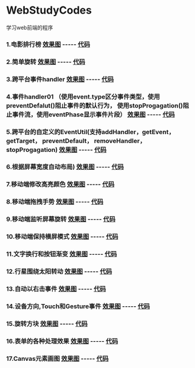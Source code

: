 # WebStudyCodes
学习web前端的程序

### 1.电影排行榜  [效果图](http://htmlpreview.github.com/?https://github.com/agelessman/WebStudyCodes/blob/master/TopFilms.html)  ----- [代码](https://github.com/agelessman/WebStudyCodes/blob/master/TopFilms.html)

### 2.简单旋转  [效果图](http://htmlpreview.github.com/?https://github.com/agelessman/WebStudyCodes/blob/master/3DRotate.html)  ----- [代码](https://github.com/agelessman/WebStudyCodes/blob/master/3DRotate.html)

### 3.跨平台事件handler  [效果图](http://htmlpreview.github.com/?https://github.com/agelessman/WebStudyCodes/blob/master/CrossBrowserEventHandler.html)  ----- [代码](https://github.com/agelessman/WebStudyCodes/blob/master/CrossBrowserEventHandler.html)

### 4.事件handler01 （使用event.type区分事件类型，使用preventDefalut()阻止事件的默认行为， 使用stopProgagation()阻止事件流，使用eventPhase显示事件片段） [效果图](http://htmlpreview.github.com/?https://github.com/agelessman/WebStudyCodes/blob/master/EventHandler01.html)  ----- [代码](https://github.com/agelessman/WebStudyCodes/blob/master/EventHandler01.html)

### 5.跨平台的自定义的EventUtil(支持addHandler，getEvent， getTarget， preventDefault， removeHandler， stopProgagation) [效果图](http://htmlpreview.github.com/?https://github.com/agelessman/WebStudyCodes/blob/master/CrossBrowserEventUtil.html)  ----- [代码](https://github.com/agelessman/WebStudyCodes/blob/master/CrossBrowserEventUtil.html)

### 6.根据屏幕宽度自动布局) [效果图](http://htmlpreview.github.com/?https://github.com/agelessman/WebStudyCodes/blob/master/ch01r07.html)  ----- [代码](https://github.com/agelessman/WebStudyCodes/blob/master/ch01r07.html)

### 7.移动端修改高亮颜色 [效果图](http://htmlpreview.github.com/?https://github.com/agelessman/WebStudyCodes/blob/master/ch02r03.html)  ----- [代码](https://github.com/agelessman/WebStudyCodes/blob/master/ch02r03.html)

### 8.移动端拖拽手势 [效果图](http://htmlpreview.github.com/?https://github.com/agelessman/WebStudyCodes/blob/master/ch03r01.html)  ----- [代码](https://github.com/agelessman/WebStudyCodes/blob/master/ch03r01.html)


### 9.移动端监听屏幕旋转 [效果图](http://htmlpreview.github.com/?https://github.com/agelessman/WebStudyCodes/blob/master/ch03r02.html)  ----- [代码](https://github.com/agelessman/WebStudyCodes/blob/master/ch03r02.html)

### 10.移动端保持横屏模式 [效果图](http://htmlpreview.github.com/?https://github.com/agelessman/WebStudyCodes/blob/master/ch03r02_a.html)  ----- [代码](https://github.com/agelessman/WebStudyCodes/blob/master/ch03r02_a.html)


### 11.文字换行和按钮渐变 [效果图](http://htmlpreview.github.com/?https://github.com/agelessman/WebStudyCodes/blob/master/Overflow.html)  ----- [代码](https://github.com/agelessman/WebStudyCodes/blob/master/Overflow.html)

### 12.行星围绕太阳转动 [效果图](http://htmlpreview.github.com/?https://github.com/agelessman/WebStudyCodes/blob/master/SubRuning.html)  ----- [代码](https://github.com/agelessman/WebStudyCodes/blob/master/SubRuning.html)

### 13.自动以右击事件 [效果图](http://htmlpreview.github.com/?https://github.com/agelessman/WebStudyCodes/blob/master/ContextMenu.html)  ----- [代码](https://github.com/agelessman/WebStudyCodes/blob/master/ContextMenu.html)

### 14.设备方向,Touch和Gesture事件 [效果图](http://htmlpreview.github.com/?https://github.com/agelessman/WebStudyCodes/blob/master/DeviceEvent.html)  ----- [代码](https://github.com/agelessman/WebStudyCodes/blob/master/DeviceEvent.html)

### 15.旋转方块 [效果图](http://htmlpreview.github.com/?https://github.com/agelessman/WebStudyCodes/blob/master/ch03r03.html)  ----- [代码](https://github.com/agelessman/WebStudyCodes/blob/master/ch03r03.html)

### 16.表单的各种处理效果 [效果图](http://htmlpreview.github.com/?https://github.com/agelessman/WebStudyCodes/blob/master/Forms.html)  ----- [代码](https://github.com/agelessman/WebStudyCodes/blob/master/Forms.html)

### 17.Canvas元素画图 [效果图](http://htmlpreview.github.com/?https://github.com/agelessman/WebStudyCodes/blob/master/Canvas.html)  ----- [代码](https://github.com/agelessman/WebStudyCodes/blob/master/Canvas.html)
